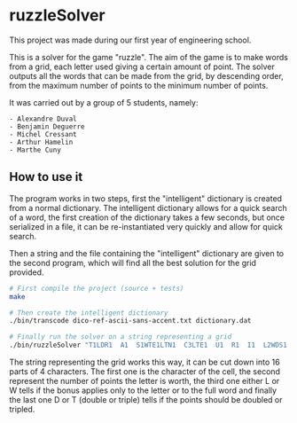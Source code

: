 # ruzzleSolver

This project was made during our first year of engineering school.

This is a solver for the game "ruzzle". The aim of the game is to make words from a grid, each letter used giving a certain amount of point. The solver outputs all the words that can be made from the grid, by descending order, from the maximum number of points to the minimum number of points.

It was carried out by a group of 5 students, namely:

    - Alexandre Duval
    - Benjamin Deguerre
    - Michel Cressant
    - Arthur Hamelin
    - Marthe Cuny

## How to use it

The program works in two steps, first the "intelligent" dictionary is created from a normal dictionary. The intelligent dictionary allows for a quick search of a word, the first creation of the dictionary takes a few seconds, but once serialized in a file, it can be re-instantiated very quickly and allow for quick search.

Then a string and the file containing the "intelligent" dictionary are given to the second program, which will find all the best solution for the grid provided.

```bash
# First compile the project (source + tests)
make

# Then create the intelligent dictionary
./bin/transcode dico-ref-ascii-sans-accent.txt dictionary.dat

# Finally run the solver on a string representing a grid
./bin/ruzzleSolver "T1LDR1  A1  S1WTE1LTN1  C3LTE1  U1  R1  I1  L2WDS1  O1WDP3  S1  " dictionary.dat
```

The string representing the grid works this way, it can be cut down into 16 parts of 4 characters. The first one is the character of the cell, the second represent the number of points the letter is worth, the third one either L or W tells if the bonus applies only to the letter or to the full word and finally the last one D or T (double or triple) tells if the points should be doubled or tripled.